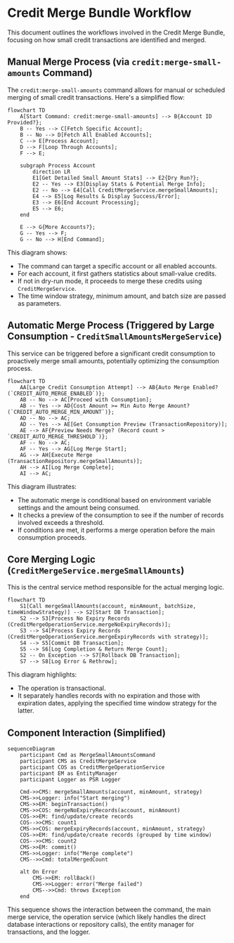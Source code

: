 # Credit Merge Bundle Workflow

This document outlines the workflows involved in the Credit Merge Bundle, focusing on how small credit transactions are identified and merged.

## Manual Merge Process (via `credit:merge-small-amounts` Command)

The `credit:merge-small-amounts` command allows for manual or scheduled merging of small credit transactions. Here's a simplified flow:

```mermaid
flowchart TD
    A[Start Command: credit:merge-small-amounts] --> B{Account ID Provided?};
    B -- Yes --> C[Fetch Specific Account];
    B -- No --> D[Fetch All Enabled Accounts];
    C --> E[Process Account];
    D --> F[Loop Through Accounts];
    F --> E;

    subgraph Process Account
        direction LR
        E1[Get Detailed Small Amount Stats] --> E2{Dry Run?};
        E2 -- Yes --> E3[Display Stats & Potential Merge Info];
        E2 -- No --> E4[Call CreditMergeService.mergeSmallAmounts];
        E4 --> E5[Log Results & Display Success/Error];
        E3 --> E6[End Account Processing];
        E5 --> E6;
    end

    E --> G{More Accounts?};
    G -- Yes --> F;
    G -- No --> H[End Command];
```

This diagram shows:

- The command can target a specific account or all enabled accounts.
- For each account, it first gathers statistics about small-value credits.
- If not in dry-run mode, it proceeds to merge these credits using `CreditMergeService`.
- The time window strategy, minimum amount, and batch size are passed as parameters.

## Automatic Merge Process (Triggered by Large Consumption - `CreditSmallAmountsMergeService`)

This service can be triggered before a significant credit consumption to proactively merge small amounts, potentially optimizing the consumption process.

```mermaid
flowchart TD
    AA[Large Credit Consumption Attempt] --> AB{Auto Merge Enabled? (`CREDIT_AUTO_MERGE_ENABLED`)};
    AB -- No --> AC[Proceed with Consumption];
    AB -- Yes --> AD{Cost Amount >= Min Auto Merge Amount? (`CREDIT_AUTO_MERGE_MIN_AMOUNT`)};
    AD -- No --> AC;
    AD -- Yes --> AE[Get Consumption Preview (TransactionRepository)];
    AE --> AF{Preview Needs Merge? (Record count > `CREDIT_AUTO_MERGE_THRESHOLD`)};
    AF -- No --> AC;
    AF -- Yes --> AG[Log Merge Start];
    AG --> AH[Execute Merge (TransactionRepository.mergeSmallAmounts)];
    AH --> AI[Log Merge Complete];
    AI --> AC;
```

This diagram illustrates:

- The automatic merge is conditional based on environment variable settings and the amount being consumed.
- It checks a preview of the consumption to see if the number of records involved exceeds a threshold.
- If conditions are met, it performs a merge operation before the main consumption proceeds.

## Core Merging Logic (`CreditMergeService.mergeSmallAmounts`)

This is the central service method responsible for the actual merging logic.

```mermaid
flowchart TD
    S1[Call mergeSmallAmounts(account, minAmount, batchSize, timeWindowStrategy)] --> S2[Start DB Transaction];
    S2 --> S3[Process No Expiry Records (CreditMergeOperationService.mergeNoExpiryRecords)];
    S3 --> S4[Process Expiry Records (CreditMergeOperationService.mergeExpiryRecords with strategy)];
    S4 --> S5[Commit DB Transaction];
    S5 --> S6[Log Completion & Return Merge Count];
    S2 -- On Exception --> S7[Rollback DB Transaction];
    S7 --> S8[Log Error & Rethrow];
```

This diagram highlights:

- The operation is transactional.
- It separately handles records with no expiration and those with expiration dates, applying the specified time window strategy for the latter.

## Component Interaction (Simplified)

```mermaid
sequenceDiagram
    participant Cmd as MergeSmallAmountsCommand
    participant CMS as CreditMergeService
    participant COS as CreditMergeOperationService
    participant EM as EntityManager
    participant Logger as PSR Logger

    Cmd->>CMS: mergeSmallAmounts(account, minAmount, strategy)
    CMS->>Logger: info("Start merging")
    CMS->>EM: beginTransaction()
    CMS->>COS: mergeNoExpiryRecords(account, minAmount)
    COS->>EM: find/update/create records
    COS-->>CMS: count1
    CMS->>COS: mergeExpiryRecords(account, minAmount, strategy)
    COS->>EM: find/update/create records (grouped by time window)
    COS-->>CMS: count2
    CMS->>EM: commit()
    CMS->>Logger: info("Merge complete")
    CMS-->>Cmd: totalMergedCount

    alt On Error
        CMS->>EM: rollBack()
        CMS->>Logger: error("Merge failed")
        CMS-->>Cmd: throws Exception
    end
```

This sequence shows the interaction between the command, the main merge service, the operation service (which likely handles the direct database interactions or repository calls), the entity manager for transactions, and the logger.
